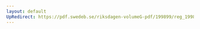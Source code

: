 ```yaml
---
layout: default
UpRedirect: https://pdf.swedeb.se/riksdagen-volumeG-pdf/199899/reg_199899/reg_199899_0388.pdf
---
```

